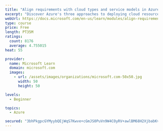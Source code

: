 ```yaml
---
title: "Align requirements with cloud types and service models in Azure"
excerpt: "Discover Azure's three approaches to deploying cloud resources -- public, private, and hybrid -- and learn the difference each makes in your Azure services."
webUrl: https://docs.microsoft.com/en-us/learn/modules/align-requirements-in-azure/
type: course
price: Free
length: PT35M
ratings:
  count: 8176
  average: 4.755015
heat: 55

provider:
  name: Microsoft Learn
  domain: microsoft.com
  images:
    - url: /assets/images/organizations/microsoft.com-50x50.jpg
      width: 50
      height: 50

levels:
  - Beginner

topics:
  - Azure

secured: "3bhPkgpcGYMyybQEjWqS7Kwve+cGmJS0PuVn9W4COyRV+awlBM68H2XjbabKvUd1FouYTeC+860HtYSan7YKxbN8a4TcLFcQAViIXcAZ3CdTOaInZwxNGORzb/k98my5g9lfG7TcMX3UO75t274zGCKSg+VzRQtJIQa4FHkHKqB7UJnIrBoKKJzlssx1XIpY2UFeDEcga2xsF1A+41L8YX1mVdV7d01tLC8zZK7Gr0MzmZDouwvWGAnaqrqaDE60v5qNWoRT0PUXyLshOzNuGe8DG5c3MlOwbGcqtn2SiSuyEj+ORSpsNxi290BL3Mc2O0k0t7p3zaoRp69Qj60QLPaPkq3rIgMfDW46RcUQk9A5E8/Ia1dlCqw/MRqYv+0QK68Olfdyb1lXohd8HiCkPXTYLhQ3f/tTFf973ycJer0=;15HUjSiFa/BitpkN7EHqvw=="
---
```



